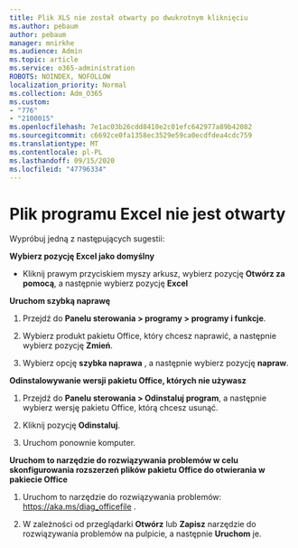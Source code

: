 ```yaml
---
title: Plik XLS nie został otwarty po dwukrotnym kliknięciu
ms.author: pebaum
author: pebaum
manager: mnirkhe
ms.audience: Admin
ms.topic: article
ms.service: o365-administration
ROBOTS: NOINDEX, NOFOLLOW
localization_priority: Normal
ms.collection: Adm_O365
ms.custom:
- "776"
- "2100015"
ms.openlocfilehash: 7e1ac03b26cdd8410e2c01efc642977a89b42082
ms.sourcegitcommit: c6692ce0fa1358ec3529e59ca0ecdfdea4cdc759
ms.translationtype: MT
ms.contentlocale: pl-PL
ms.lasthandoff: 09/15/2020
ms.locfileid: "47796334"
---
```

# <a name="excel-file-doesnt-open"></a>Plik programu Excel nie jest otwarty

Wypróbuj jedną z następujących sugestii:

**Wybierz pozycję Excel jako domyślny**

* Kliknij prawym przyciskiem myszy arkusz, wybierz pozycję **Otwórz za pomocą**, a następnie wybierz pozycję **Excel**

**Uruchom szybką naprawę**

1. Przejdź do **Panelu sterowania > programy > programy i funkcje**.

2. Wybierz produkt pakietu Office, który chcesz naprawić, a następnie wybierz pozycję **Zmień**.

3. Wybierz opcję **szybka naprawa** , a następnie wybierz pozycję **napraw**.

**Odinstalowywanie wersji pakietu Office, których nie używasz**

1. Przejdź do **Panelu sterowania > Odinstaluj program**, a następnie wybierz wersję pakietu Office, którą chcesz usunąć.

2. Kliknij pozycję **Odinstaluj**.

3. Uruchom ponownie komputer.

**Uruchom to narzędzie do rozwiązywania problemów w celu skonfigurowania rozszerzeń plików pakietu Office do otwierania w pakiecie Office**

1. Uruchom to narzędzie do rozwiązywania problemów: https://aka.ms/diag_officefile .

2. W zależności od przeglądarki **Otwórz** lub **Zapisz** narzędzie do rozwiązywania problemów na pulpicie, a następnie **Uruchom** je.
